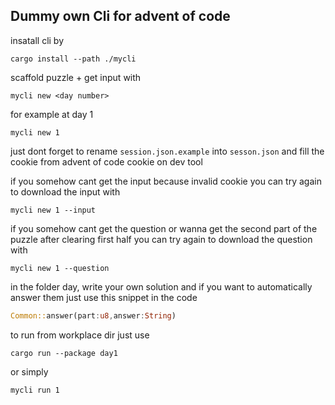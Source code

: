 ## Dummy own Cli for advent of code

insatall cli by
```shell
cargo install --path ./mycli
```

scaffold puzzle + get input with
```shell
mycli new <day number>
```
for example at day 1
```chell
mycli new 1
```
just dont forget to rename `session.json.example` into `sesson.json` and fill the cookie from advent of code cookie on dev tool </br>

if you somehow cant get the input because invalid cookie you can try again to download the input with
```shell
mycli new 1 --input
```
if you somehow cant get the question or wanna get the second part of the puzzle after clearing first half you can try again to download the question with
```shell
mycli new 1 --question
```

in the folder day<daynumber>, write your own solution and if you want to automatically answer them just use this snippet in the code
```rust
Common::answer(part:u8,answer:String)
```
to run from workplace dir just use
```shell
cargo run --package day1
```
or simply
```shell
mycli run 1
```
